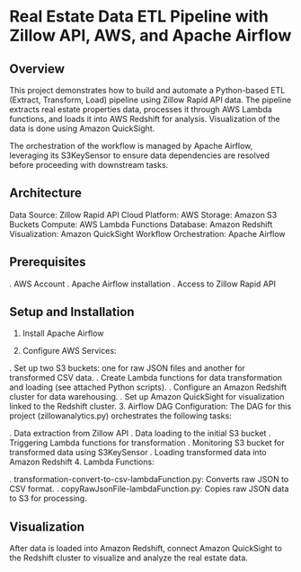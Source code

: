 # Real Estate Data ETL Pipeline with Zillow API, AWS, and Apache Airflow
## Overview
This project demonstrates how to build and automate a Python-based ETL (Extract, Transform, Load) pipeline using Zillow Rapid API data. The pipeline extracts real estate properties data, processes it through AWS Lambda functions, and loads it into AWS Redshift for analysis. Visualization of the data is done using Amazon QuickSight.

The orchestration of the workflow is managed by Apache Airflow, leveraging its S3KeySensor to ensure data dependencies are resolved before proceeding with downstream tasks.

## Architecture
Data Source: Zillow Rapid API
Cloud Platform: AWS
  Storage: Amazon S3 Buckets
  Compute: AWS Lambda Functions
  Database: Amazon Redshift
  Visualization: Amazon QuickSight
  Workflow Orchestration: Apache Airflow
## Prerequisites
  . AWS Account
  . Apache Airflow installation
  . Access to Zillow Rapid API
## Setup and Installation
  1. Install Apache Airflow

  2. Configure AWS Services:

. Set up two S3 buckets: one for raw JSON files and another for transformed CSV data.
. Create Lambda functions for data transformation and loading (see attached Python scripts).
. Configure an Amazon Redshift cluster for data warehousing.
. Set up Amazon QuickSight for visualization linked to the Redshift cluster.
  3. Airflow DAG Configuration:
The DAG for this project (zillowanalytics.py) orchestrates the following tasks:

. Data extraction from Zillow API
. Data loading to the initial S3 bucket
. Triggering Lambda functions for transformation
. Monitoring S3 bucket for transformed data using S3KeySensor
. Loading transformed data into Amazon Redshift
  4. Lambda Functions:

. transformation-convert-to-csv-lambdaFunction.py: Converts raw JSON to CSV format.
. copyRawJsonFile-lambdaFunction.py: Copies raw JSON data to S3 for processing.

## Visualization
After data is loaded into Amazon Redshift, connect Amazon QuickSight to the Redshift cluster to visualize and analyze the real estate data.
